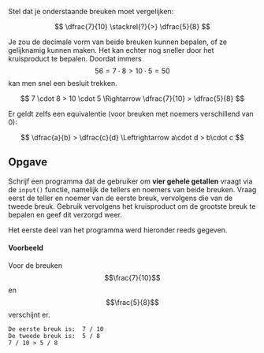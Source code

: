 Stel dat je onderstaande breuken moet vergelijken:

$$
\dfrac{7}{10} \stackrel{?}{>} \dfrac{5}{8}
$$

Je zou de decimale vorm van beide breuken kunnen bepalen, of ze gelijknamig kunnen maken. Het kan echter nog sneller door het kruisproduct te bepalen. Doordat immers $$ 56 = 7 \cdot 8 > 10 \cdot 5 = 50$$ kan men snel een besluit trekken.

$$
 7 \cdot 8 > 10 \cdot 5 \Rightarrow \dfrac{7}{10} > \dfrac{5}{8}
$$

Er geldt zelfs een equivalentie (voor breuken met noemers verschillend van 0):

$$
\dfrac{a}{b} > \dfrac{c}{d} \Leftrightarrow a\cdot d > b\cdot c
$$

## Opgave
Schrijf een programma dat de gebruiker om **vier gehele getallen** vraagt via de `input()` functie, namelijk de tellers en noemers van beide breuken. Vraag eerst de teller en noemer van de eerste breuk, vervolgens die van de tweede breuk. Gebruik vervolgens het kruisproduct om de grootste breuk te bepalen en geef dit verzorgd weer.

Het eerste deel van het programma werd hieronder reeds gegeven.

#### Voorbeeld
Voor de breuken $$\frac{7}{10}$$ en $$\frac{5}{8}$$ verschijnt er.
```
De eerste breuk is:  7 / 10
De tweede breuk is:  5 / 8
7 / 10 > 5 / 8
```